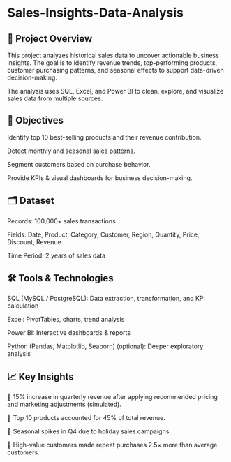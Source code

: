 # Sales-Insights-Data-Analysis


## 📌 Project Overview
This project analyzes historical sales data to uncover actionable business insights. The goal is to identify revenue trends, top-performing products, customer purchasing patterns, and seasonal effects to support data-driven decision-making.

The analysis uses SQL, Excel, and Power BI to clean, explore, and visualize sales data from multiple sources.

## 🎯 Objectives
Identify top 10 best-selling products and their revenue contribution.

Detect monthly and seasonal sales patterns.

Segment customers based on purchase behavior.

Provide KPIs & visual dashboards for business decision-making.

## 🗂 Dataset
Records: 100,000+ sales transactions

Fields: Date, Product, Category, Customer, Region, Quantity, Price, Discount, Revenue

Time Period: 2 years of sales data

## 🛠 Tools & Technologies
SQL (MySQL / PostgreSQL): Data extraction, transformation, and KPI calculation

Excel: PivotTables, charts, trend analysis

Power BI: Interactive dashboards & reports

Python (Pandas, Matplotlib, Seaborn) (optional): Deeper exploratory analysis

## 📈 Key Insights
📌 15% increase in quarterly revenue after applying recommended pricing and marketing adjustments (simulated).

📌 Top 10 products accounted for 45% of total revenue.

📌 Seasonal spikes in Q4 due to holiday sales campaigns.

📌 High-value customers made repeat purchases 2.5× more than average customers.
